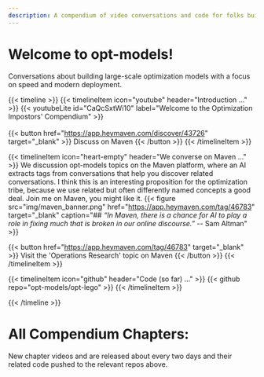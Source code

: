 ```yaml
---
description: A compendium of video conversations and code for folks building large-scale optimization models and integrating these into real-time applications in the wild.
---
```

# Welcome to opt-models!

Conversations about building large-scale optimization models with a focus on speed and modern deployment. 

{{< timeline >}}
{{< timelineItem icon="youtube" header="Introduction ..." >}}
{{< youtubeLite id="CaQcSxtWi10" label="Welcome to the Optimization Impostors' Compendium" >}}
<br></br>
{{< button href="https://app.heymaven.com/discover/43726" target="_blank" >}} Discuss on Maven {{< /button >}}
{{< /timelineItem >}}

{{< timelineItem icon="heart-empty" header="We converse on Maven ..." >}}
We discussion opt-models topics on the Maven platform, where an AI extracts tags from conversations that help you discover related conversations. I think this is an interesting proposition for the optimization tribe, because we use related but often differently named concepts a good deal. Join me on Maven, you might like it.
{{< figure src="img/maven_banner.png" href="https://app.heymaven.com/tag/46783" target="_blank" caption="## *“In Maven, there is a chance for AI to play a role in fixing much that is broken in our online discourse.”* -- Sam Altman" >}}

{{< button href="https://app.heymaven.com/tag/46783" target="_blank" >}} Visit the 'Operations Research' topic on Maven {{< /button >}}
{{< /timelineItem >}}

{{< timelineItem icon="github" header="Code (so far) ..." >}}
{{< github repo="opt-models/opt-lego" >}}
{{< /timelineItem >}}

{{< /timeline >}}

# All Compendium Chapters:

New chapter videos and are released about every two days and their related code pushed to the relevant repos above. 
